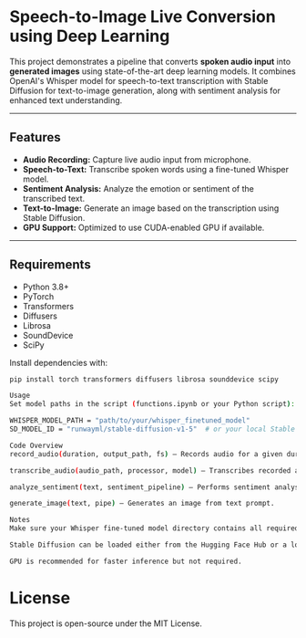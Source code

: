 # Speech-to-Image Live Conversion using Deep Learning

This project demonstrates a pipeline that converts **spoken audio input** into **generated images** using state-of-the-art deep learning models. It combines OpenAI's Whisper model for speech-to-text transcription with Stable Diffusion for text-to-image generation, along with sentiment analysis for enhanced text understanding.

---

## Features

- **Audio Recording:** Capture live audio input from microphone.
- **Speech-to-Text:** Transcribe spoken words using a fine-tuned Whisper model.
- **Sentiment Analysis:** Analyze the emotion or sentiment of the transcribed text.
- **Text-to-Image:** Generate an image based on the transcription using Stable Diffusion.
- **GPU Support:** Optimized to use CUDA-enabled GPU if available.

---

## Requirements

- Python 3.8+
- PyTorch
- Transformers
- Diffusers
- Librosa
- SoundDevice
- SciPy

Install dependencies with:

```bash
pip install torch transformers diffusers librosa sounddevice scipy

Usage
Set model paths in the script (functions.ipynb or your Python script):

WHISPER_MODEL_PATH = "path/to/your/whisper_finetuned_model"
SD_MODEL_ID = "runwayml/stable-diffusion-v1-5"  # or your local Stable Diffusion model path

Code Overview
record_audio(duration, output_path, fs) — Records audio for a given duration and saves it.

transcribe_audio(audio_path, processor, model) — Transcribes recorded audio to text.

analyze_sentiment(text, sentiment_pipeline) — Performs sentiment analysis on text.

generate_image(text, pipe) — Generates an image from text prompt.

Notes
Make sure your Whisper fine-tuned model directory contains all required files (pytorch_model.bin, config.json, preprocessor_config.json, etc.).

Stable Diffusion can be loaded either from the Hugging Face Hub or a local directory.

GPU is recommended for faster inference but not required.

```
# License
This project is open-source under the MIT License.

